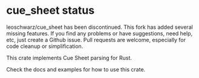 # cue_sheet status
leoschwarz/cue_sheet has been discontinued. This fork has added several missing features. If you find any problems or have suggestions, need help, etc, just create a Github issue. Pull requests are welcome, especially for code cleanup or simplification.

This crate implements Cue Sheet parsing for Rust.

Check the docs and examples for how to use this crate.
